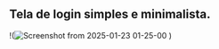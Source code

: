 ## Tela de login simples e minimalista.


!(![Screenshot from 2025-01-23 01-25-00](https://github.com/user-attachments/assets/3b01da28-5a4a-4c29-864b-52d472b9e74e)
)
